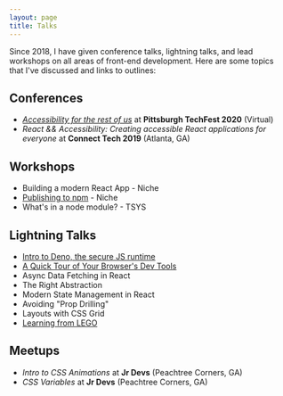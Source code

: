 ```yaml
---
layout: page
title: Talks
---
```


Since 2018, I have given conference talks, lightning talks, and lead workshops on all areas of front-end development. Here are some topics that I've discussed and links to outlines:

## Conferences

- [_Accessibility for the rest of us_](./accessibility-for-the-rest-of-us) at **Pittsburgh TechFest 2020** (Virtual)
- _React && Accessibility: Creating accessible React applications for everyone_ at **Connect Tech 2019** (Atlanta, GA)

## Workshops

- Building a modern React App - Niche
- [Publishing to npm](./publishing-to-npm) - Niche
- What's in a node module? - TSYS

## Lightning Talks

- [Intro to Deno, the secure JS runtime](./intro-to-deno)
- [A Quick Tour of Your Browser's Dev Tools](./tour-browser-dev-tools)
- Async Data Fetching in React
- The Right Abstraction
- Modern State Management in React
- Avoiding "Prop Drilling"
- Layouts with CSS Grid
- [Learning from LEGO](./learning-from-lego)

## Meetups

- _Intro to CSS Animations_ at **Jr Devs** (Peachtree Corners, GA)
- _CSS Variables_ at **Jr Devs** (Peachtree Corners, GA)
